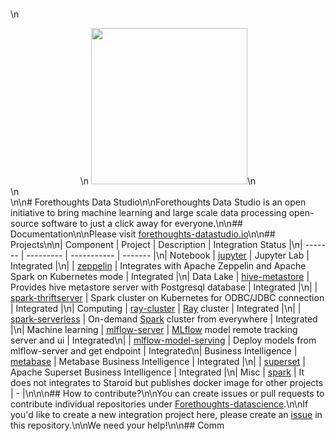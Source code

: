 <br />\n<center>\n  <img src="https://github.com/Forethoughts/forethoughts-datastudio/raw/master/docs/_static/forethoughts-datastudio-logo.png" width="250px"/>\n</center>\n<br />\n\n# Forethoughts Data Studio\n\nForethoughts Data Studio is an open initiative to bring machine learning and large scale data processing open-source software to just a click away for everyone.\n\n## Documentation\n\nPlease visit [forethoughts-datastudio.io](https://forethoughts-datastudio.io)\n\n## Projects\n\n| Component | Project | Description | Integration Status |\n| ------- | --------- | ----------- | ------- |\n| Notebook | [jupyter](https://github.com/Forethoughts/jupyter) | Jupyter Lab | Integrated |\n| | [zeppelin](https://github.com/Forethoughts/zeppelin) | Integrates with Apache Zeppelin and Apache Spark on Kubernetes mode | Integrated |\n| Data Lake | [hive-metastore](https://github.com/Forethoughts/hive-metastore) | Provides hive metastore server with Postgresql database | Integrated |\n| | [spark-thriftserver](https://github.com/Forethoughts/spark-thriftserver) | Spark cluster on Kubernetes for ODBC/JDBC connection | Integrated |\n| Computing | [ray-cluster](https://github.com/Forethoughts/ray-cluster) | [Ray](https://ray.io/) cluster | Integrated |\n| | [spark-serverless](https://github.com/Forethoughts/spark-serverless) | On-demand [Spark](https://spark.apache.org) cluster from everywhere | Integrated |\n| Machine learning | [mlflow-server](https://github.com/Forethoughts/mlflow-server) | [MLflow](https://mlflow.org/) model remote tracking server and ui | Integrated\n| | [mlflow-model-serving](https://github.com/Forethoughts/mlflow-model-serving) | Deploy models from mlflow-server and get endpoint | Integrated\n| Business Intelligence | [metabase](https://github.com/Forethoughts/metabase) | Metabase Business Intelligence | Integrated |\n| | [superset](https://github.com/Forethoughts/superset) | Apache Superset Business Intelligence | Integrated |\n| Misc | [spark](https://github.com/Forethoughts/spark) | It does not integrates to Staroid but publishes docker image for other projects | - |\n\n\n## How to contribute?\n\nYou can create issues or pull requests to contribute individual repositories under [Forethoughts-datascience](https://github.com/Forethoughts).\n\nIf you'd like to create a new integration project here, please create an [issue](https://github.com/Forethoughts/forethoughts-datastudio/issues) in this repository.\n\nWe need your help!\n\n## Comm
